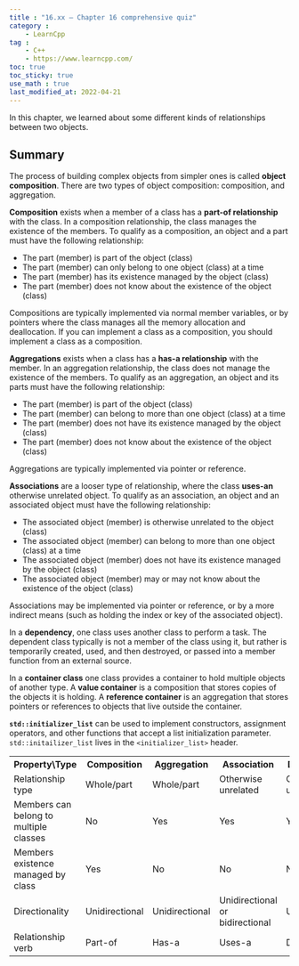 ```yaml
---
title : "16.xx — Chapter 16 comprehensive quiz"
category :
    - LearnCpp
tag : 
    - C++
    - https://www.learncpp.com/
toc: true  
toc_sticky: true 
use_math : true
last_modified_at: 2022-04-21
---
```



In this chapter, we learned about some different kinds of relationships between two objects.


## Summary

The process of building complex objects from simpler ones is called **object composition**. There are two types of object composition: composition, and aggregation.

**Composition** exists when a member of a class has a **part-of relationship** with the class. In a composition relationship, the class manages the existence of the members. To qualify as a composition, an object and a part must have the following relationship:

- The part (member) is part of the object (class)
- The part (member) can only belong to one object (class) at a time
- The part (member) has its existence managed by the object (class)
- The part (member) does not know about the existence of the object (class)

Compositions are typically implemented via normal member variables, or by pointers where the class manages all the memory allocation and deallocation. If you can implement a class as a composition, you should implement a class as a composition.

**Aggregations** exists when a class has a **has-a relationship** with the member. In an aggregation relationship, the class does not manage the existence of the members. To qualify as an aggregation, an object and its parts must have the following relationship:

- The part (member) is part of the object (class)
- The part (member) can belong to more than one object (class) at a time
- The part (member) does not have its existence managed by the object (class)
- The part (member) does not know about the existence of the object (class)

Aggregations are typically implemented via pointer or reference.

**Associations** are a looser type of relationship, where the class **uses-an** otherwise unrelated object. To qualify as an association, an object and an associated object must have the following relationship:

- The associated object (member) is otherwise unrelated to the object (class)
- The associated object (member) can belong to more than one object (class) at a time
- The associated object (member) does not have its existence managed by the object (class)
- The associated object (member) may or may not know about the existence of the object (class)

Associations may be implemented via pointer or reference, or by a more indirect means (such as holding the index or key of the associated object).

In a **dependency**, one class uses another class to perform a task. The dependent class typically is not a member of the class using it, but rather is temporarily created, used, and then destroyed, or passed into a member function from an external source.

In a **container class** one class provides a container to hold multiple objects of another type. A **value container** is a composition that stores copies of the objects it is holding. A **reference container** is an aggregation that stores pointers or references to objects that live outside the container.

**`std::initializer_list`** can be used to implement constructors, assignment operators, and other functions that accept a list initialization parameter. `std::initailizer_list` lives in the `<initializer_list>` header.

<table class="cpp-table"><tbody><tr><th>Property\Type</th><th>Composition</th><th>Aggregation</th><th>Association</th><th>Dependency</th></tr><tr><td>Relationship type</td><td>Whole/part</td><td>Whole/part</td><td>Otherwise unrelated</td><td>Otherwise unrelated</td></tr><tr><td>Members can belong to multiple classes</td><td>No</td><td>Yes</td><td>Yes</td><td>Yes</td></tr><tr><td>Members existence managed by class</td><td>Yes</td><td>No</td><td>No</td><td>No</td></tr><tr><td>Directionality</td><td>Unidirectional</td><td>Unidirectional</td><td>Unidirectional or bidirectional</td><td>Unidirectional</td></tr><tr><td>Relationship verb</td><td>Part-of</td><td>Has-a</td><td>Uses-a</td><td>Depends-on</td></tr></tbody></table>